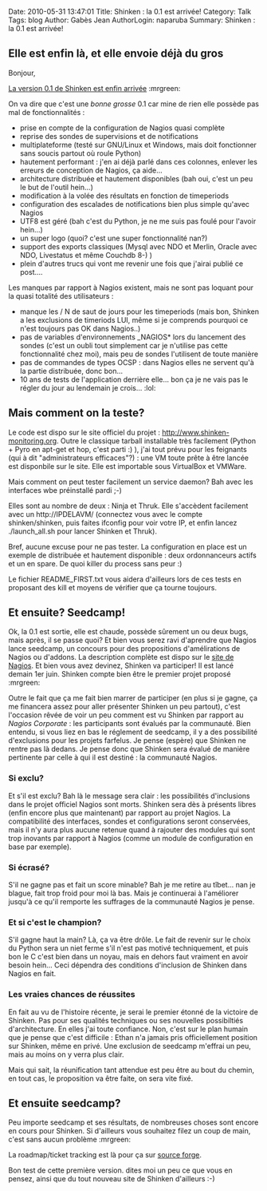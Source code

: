 Date: 2010-05-31 13:47:01
Title: Shinken : la 0.1 est arrivée!
Category: Talk
Tags: blog
Author: Gabès Jean
AuthorLogin: naparuba
Summary: Shinken : la 0.1 est arrivée!




<h2>Elle est enfin là, et elle envoie déjà du gros</h2>
Bonjour,

<span style="text-decoration: underline;">La version 0.1 de Shinken est enfin arrivée</span> :mrgreen:

On va dire que c'est une <em>bonne grosse </em>0.1 car mine de rien elle possède pas mal de fonctionnalités :
<ul>
	<li>prise en compte de la configuration de Nagios quasi complète</li>
	<li>reprise des sondes de supervisions et de notifications</li>
	<li>multiplateforme (testé sur GNU/Linux et Windows, mais doit fonctionner sans soucis partout où roule Python)</li>
	<li> hautement performant : j'en ai déjà parlé dans ces colonnes, enlever les erreurs de conception de Nagios, ça aide...</li>
	<li>architecture distribuée et hautement disponibles (bah oui, c'est un peu le but de l'outil hein...)</li>
	<li>modification à la volée des résultats en fonction de timeperiods</li>
	<li>configuration des escalades de notifications bien plus simple qu'avec Nagios</li>
	<li>UTF8 est géré (bah c'est du Python, je ne me suis pas foulé pour l'avoir hein...)</li>
	<li>un super logo (quoi? c'est une super fonctionnalité nan?)</li>
	<li>support des exports classiques (Mysql avec NDO et Merlin, Oracle avec NDO, Livestatus et même Couchdb  8-) )</li>
	<li>plein d'autres trucs qui vont me revenir une fois que j'airai publié ce post....</li>
</ul>
Les manques par rapport à Nagios existent, mais ne sont pas loquant pour la quasi totalité des utilisateurs :
<ul>
	<li>manque les / N de saut de jours pour les timeperiods (mais bon, Shinken a les exclusions de timeriods LUI, même si je comprends pourquoi ce n'est toujours pas OK dans Nagios..)</li>
	<li>pas de variables d'environnements _NAGIOS* lors du lancement des sondes (c'est un oubli tout simplement car je n'utilise pas cette fonctionnalité chez moi), mais peu de sondes l'utilisent de toute manière</li>
	<li>pas de commandes de types OCSP : dans Nagios elles ne servent qu'à la partie distribuée, donc bon...</li>
	<li>10 ans de tests de l'application derrière elle... bon ça je ne vais pas le régler du jour au lendemain je crois...  :lol:</li>
</ul>
<h2>Mais comment on la teste?</h2>
Le code est dispo sur le site officiel du projet : <a href="http://www.shinken-monitoring.org" target="_blank">http://www.shinken-monitoring.org</a>. Outre le classique tarball installable très facilement (Python + Pyro en apt-get et hop, c'est parti :) ), j'ai tout prévu pour les feignants (qui à dit "administrateurs efficaces"?) : une VM toute prête à être lancée est disponbile sur le site. Elle est importable sous VirtualBox et VMWare.

Mais comment on peut tester facilement un service daemon? Bah avec les interfaces wbe préinstallé pardi  ;-)

Elles sont au nombre de deux : Ninja et Thruk. Elle s'accèdent facilement avec un http://IPDELAVM/ (connectez vous avec le compte shinken/shinken, puis faites ifconfig pour voir votre IP, et enfin lancez ./launch_all.sh pour lancer Shinken et Thruk).

Bref, aucune excuse pour ne pas tester. La configuration en place est un exemple de distribuée et hautement disponible : deux ordonnanceurs actifs et un en spare. De quoi killer du process sans peur :)

Le fichier README_FIRST.txt vous aidera d'ailleurs lors de ces tests en proposant des kill et moyens de vérifier que ça tourne toujours.
<h2>Et ensuite? Seedcamp!</h2>
Ok, la 0.1 est sortie, elle est chaude, possède sûrement un ou deux bugs, mais après, il se passe quoi? Et bien vous serez ravi d'aprendre que Nagios lance seedcamp, un concours pour des propositions d'amélirations de Nagios ou d'addons. La description complète est dispo sur le <a href="http://www.nagios.org/seedcamp" target="_blank">site de Nagios</a>. Et bien vous avez devinez, Shinken va participer! Il est lancé demain 1er juin. Shinken compte bien être le premier projet proposé  :mrgreen:

Outre le fait que ça me fait bien marrer de participer (en plus si je gagne, ça me financera assez pour aller présenter Shinken un peu partout), c'est l'occasion rêvée de voir un peu comment est vu Shinken par rapport au <em>Nagios Corporate</em> : les participants sont évalués par la communauté. Bien entendu, si vous liez en bas le réglement de seedcamp, il y a des possibilité d'exclusions pour les projets farfelus. Je pense (espère) que Shinken ne rentre pas là dedans. Je pense donc que Shinken sera évalué de manière pertinente par celle à qui il est destiné : la communauté Nagios.
<h3>Si exclu?</h3>
Et s'il est exclu? Bah là le message sera clair : les possibilités d'inclusions dans le projet officiel Nagios sont morts. Shinken sera dès à présents libres (enfin encore plus que maintenant) par rapport au projet Nagios. La compatibilité des interfaces, sondes et configurations seront conservées, mais il n'y aura plus aucune retenue quand à rajouter des modules qui sont trop inovants par rapport à Nagios (comme un module de configuration en base par exemple).
<h3>Si écrasé?</h3>
S'il ne gagne pas et fait un score minable? Bah je me retire au tîbet... nan je blague, fait trop froid pour moi là bas. Mais je continuerai à l'améliorer jusqu'à ce qu'il remporte les suffrages de la communauté Nagios je pense.
<h3>Et si c'est le champion?</h3>
S'il gagne haut la main? Là, ça va être drôle. Le fait de revenir sur le choix du Python sera un niet ferme s'il n'est pas motivé techniquement, et puis bon le C c'est bien dans un noyau, mais en dehors faut vraiment en avoir besoin hein... Ceci dépendra des conditions d'inclusion de Shinken dans Nagios en fait.
<h3>Les vraies chances de réussites</h3>
En fait au vu de l'histoire récente, je serai le premier étonné de la victoire de Shinken. Pas pour ses qualités techniques ou ses nouvelles possibiltiés d'architecture. En elles j'ai toute confiance. Non, c'est sur le plan humain que je pense que c'est difficile : Ethan n'a jamais pris officiellement position sur Shinken, même en privé. Une exclusion de seedcamp m'effrai un peu, mais au moins on y verra plus clair.

Mais qui sait, la réunification tant attendue est peu être au bout du chemin, en tout cas, le proposition va être faite, on sera vite fixé.
<h2>Et ensuite seedcamp?</h2>
Peu importe seedcamp et ses résultats, de nombreuses choses sont encore en cours pour Shinken. Si d'ailleurs vous souhaitez filez un coup de main, c'est sans aucun problème  :mrgreen:

La roadmap/ticket tracking est là pour ça sur <a href="https://sourceforge.net/apps/trac/shinken/report/2" target="_blank">source forge</a>.

Bon test de cette première version. dites moi un peu ce que vous en pensez, ainsi que du tout nouveau site de Shinken d'ailleurs  :-)
